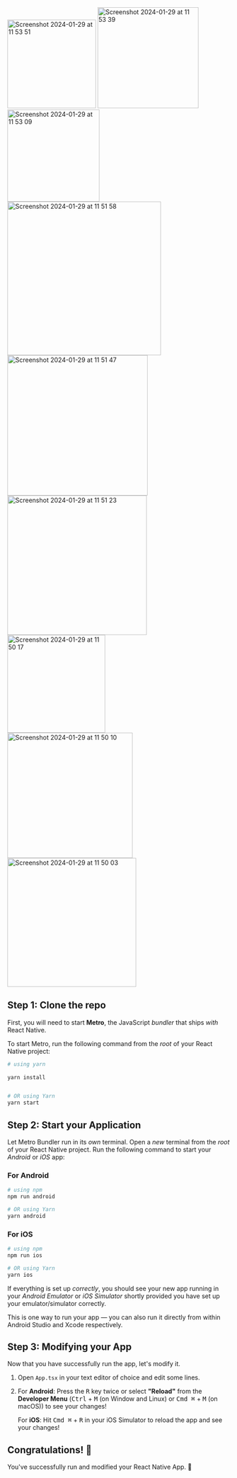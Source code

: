 
<img width="200" alt="Screenshot 2024-01-29 at 11 53 51" src="https://github.com/omidiora/Fantava-Assessment/assets/45630269/e8580593-75da-471b-bf00-6df4a001abb8">
<img width="228" alt="Screenshot 2024-01-29 at 11 53 39" src="https://github.com/omidiora/Fantava-Assessment/assets/45630269/2c0a5d3e-85c0-435d-a680-08bbd0498d71">
<img width="208" alt="Screenshot 2024-01-29 at 11 53 09" src="https://github.com/omidiora/Fantava-Assessment/assets/45630269/6c5de22b-8c74-4fa5-8d6a-9253c9ea25d2">
<img width="347" alt="Screenshot 2024-01-29 at 11 51 58" src="https://github.com/omidiora/Fantava-Assessment/assets/45630269/8af1694c-2cd5-49f4-996c-4d32f5be5945">
<img width="317" alt="Screenshot 2024-01-29 at 11 51 47" src="https://github.com/omidiora/Fantava-Assessment/assets/45630269/c6ac3d88-c536-4e69-9ca2-b55b1ccb06e7">
<img width="315" alt="Screenshot 2024-01-29 at 11 51 23" src="https://github.com/omidiora/Fantava-Assessment/assets/45630269/eaae4e28-1ddc-4042-ab52-f7426a8e411a">
<img width="221" alt="Screenshot 2024-01-29 at 11 50 17" src="https://github.com/omidiora/Fantava-Assessment/assets/45630269/ed1f71e3-0253-48cc-9a3e-c9ed5f3bf5f6">
<img width="283" alt="Screenshot 2024-01-29 at 11 50 10" src="https://github.com/omidiora/Fantava-Assessment/assets/45630269/4eb0901c-8a1b-44dd-ab10-c2b7350dfe2b">
<img width="291" alt="Screenshot 2024-01-29 at 11 50 03" src="https://github.com/omidiora/Fantava-Assessment/assets/45630269/19e5c4b6-d0cc-4a9d-ab6f-b17718087475">








## Step 1: Clone the repo




First, you will need to start **Metro**, the JavaScript _bundler_ that ships _with_ React Native.

To start Metro, run the following command from the _root_ of your React Native project:

```bash
# using yarn
 
yarn install


# OR using Yarn
yarn start
```

## Step 2: Start your Application

Let Metro Bundler run in its _own_ terminal. Open a _new_ terminal from the _root_ of your React Native project. Run the following command to start your _Android_ or _iOS_ app:

### For Android

```bash
# using npm
npm run android

# OR using Yarn
yarn android
```

### For iOS

```bash
# using npm
npm run ios

# OR using Yarn
yarn ios
```

If everything is set up _correctly_, you should see your new app running in your _Android Emulator_ or _iOS Simulator_ shortly provided you have set up your emulator/simulator correctly.

This is one way to run your app — you can also run it directly from within Android Studio and Xcode respectively.

## Step 3: Modifying your App

Now that you have successfully run the app, let's modify it.

1. Open `App.tsx` in your text editor of choice and edit some lines.
2. For **Android**: Press the <kbd>R</kbd> key twice or select **"Reload"** from the **Developer Menu** (<kbd>Ctrl</kbd> + <kbd>M</kbd> (on Window and Linux) or <kbd>Cmd ⌘</kbd> + <kbd>M</kbd> (on macOS)) to see your changes!

   For **iOS**: Hit <kbd>Cmd ⌘</kbd> + <kbd>R</kbd> in your iOS Simulator to reload the app and see your changes!

## Congratulations! :tada:

You've successfully run and modified your React Native App. :partying_face:

